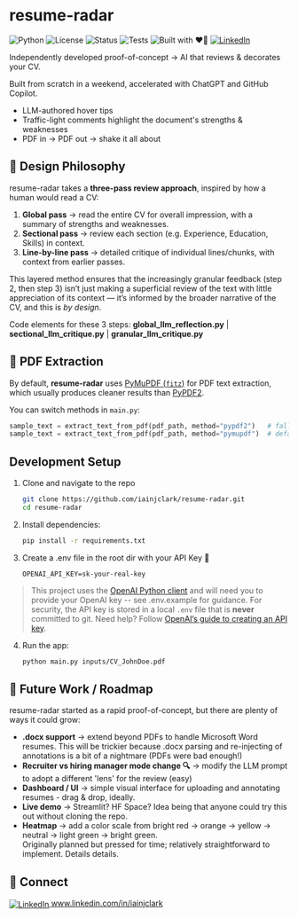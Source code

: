 # resume-radar

![Python](https://img.shields.io/badge/python-3.12-blue)
![License](https://img.shields.io/badge/license-MIT-green)
![Status](https://img.shields.io/badge/status-hackathon--MVP-orange)
![Tests](https://github.com/iainjclark/resume-radar/actions/workflows/tests.yml/badge.svg)
![Built with ❤️🤖](https://img.shields.io/badge/built%20with-%E2%9D%A4%EF%B8%8F%20%2B%20%F0%9F%A4%96-red)
[![LinkedIn](https://img.shields.io/badge/LinkedIn-Profile-blue?logo=linkedin)](https://www.linkedin.com/in/iainjclark/)

Independently developed proof-of-concept → AI that reviews & decorates your CV.

Built from scratch in a weekend, accelerated with ChatGPT and GitHub Copilot.
- LLM-authored hover tips  
- Traffic-light comments highlight the document's strengths & weaknesses  
- PDF in → PDF out → shake it all about 

## 🧩 Design Philosophy

resume-radar takes a **three-pass review approach**, inspired by how a human would read a CV:

1. **Global pass** → read the entire CV for overall impression, with a summary of strengths and weaknesses.  
2. **Sectional pass** → review each section (e.g. Experience, Education, Skills) in context.  
3. **Line-by-line pass** → detailed critique of individual lines/chunks, with context from earlier passes.  

This layered method ensures that the increasingly granular feedback (step 2, then step 3) isn’t just making a superficial review of the  text with little appreciation of its context — it’s informed by the broader narrative of the CV, and this is _by design_.

Code elements for these 3 steps: **global_llm_reflection.py** | **sectional_llm_critique.py** | **granular_llm_critique.py**

## 📄 PDF Extraction

By default, **resume-radar** uses [PyMuPDF (`fitz`)](https://pymupdf.readthedocs.io/) for PDF text extraction, which usually produces cleaner results than [PyPDF2](https://pypi.org/project/pypdf2/).  

You can switch methods in `main.py`:  
```python
sample_text = extract_text_from_pdf(pdf_path, method="pypdf2")   # fallback
sample_text = extract_text_from_pdf(pdf_path, method="pymupdf")  # default
```

## Development Setup

1. Clone and navigate to the repo
   ```bash
   git clone https://github.com/iainjclark/resume-radar.git
   cd resume-radar
   ```

2. Install dependencies:
   ```bash
   pip install -r requirements.txt
   ```

3. Create a .env file in the root dir with your API Key 🔑 
   ```env
   OPENAI_API_KEY=sk-your-real-key
   ```
> This project uses the [OpenAI Python client](https://github.com/openai/openai-python) and will need you to provide your OpenAI key -- see .env.example for guidance. For security, the API key is stored in a local `.env` file that is **never** committed to git.
> Need help? Follow [OpenAI’s guide to creating an API key](https://platform.openai.com/docs/quickstart/step-2-set-up-your-api-key).



4. Run the app:
   ```bash
   python main.py inputs/CV_JohnDoe.pdf
   ```

## 🚀 Future Work / Roadmap

resume-radar started as a rapid proof-of-concept, but there are plenty of ways it could grow:
- **.docx support** → extend beyond PDFs to handle Microsoft Word resumes. This will be trickier because .docx parsing and re-injecting of annotations is a bit of a nightmare (PDFs were bad enough!)
- **Recruiter vs hiring manager mode change 🔍** → modify the LLM prompt to adopt a different 'lens' for the review (easy)
- **Dashboard / UI** → simple visual interface for uploading and annotating resumes - drag & drop, ideally.  
- **Live demo** → Streamlit? HF Space? Idea being that anyone could try this out without cloning the repo.
- **Heatmap** → add a color scale from bright red → orange → yellow → neutral → light green → bright green.  
  Originally planned but pressed for time; relatively straightforward to implement. Details details.

## 🤝 Connect 
  
<a href="https://www.linkedin.com/in/iainjclark/" target="_blank">
  <img src="https://img.icons8.com/color/48/000000/linkedin.png" alt="LinkedIn" align="absmiddle"/>
</a>
<a href="https://www.linkedin.com/in/iainjclark/">www.linkedin.com/in/iainjclark</a>

